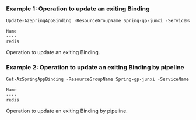 ### Example 1: Operation to update an exiting Binding
```powershell
Update-AzSpringAppBinding -ResourceGroupName Spring-gp-junxi -ServiceName Spring-service -AppName gateway -Name redis -Key myKey -BindingParameter @{ "useSsl"= "true" }
```

```output
Name  
----   
redis
```

Operation to update an exiting Binding.

### Example 2: Operation to update an exiting Binding by pipeline
```powershell
Get-AzSpringAppBinding -ResourceGroupName Spring-gp-junxi -ServiceName Spring-service -AppName gateway -Name redis | Update-AzSpringAppBinding -Key myKey -BindingParameter @{ "useSsl"= "true" }
```

```output
Name  
----   
redis
```

Operation to update an exiting Binding by pipeline.